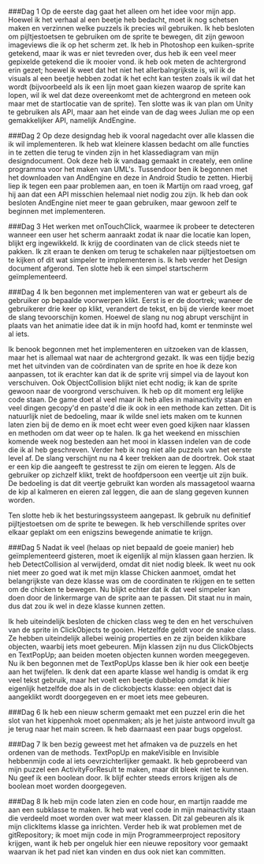###Dag 1 
Op de eerste dag gaat het alleen om het idee voor mijn app. Hoewel ik het verhaal al een beetje heb bedacht, moet ik nog schetsen maken en
verzinnen welke puzzels ik precies wil gebruiken. Ik heb besloten om pijltjestoetsen te gebruiken om de sprite te bewegen, dit zijn gewoon imageviews
die ik op het scherm zet. Ik heb in Photoshop een kuiken-sprite getekend, maar ik was er niet tevreden over, dus heb ik een veel meer gepixelde
getekend die ik mooier vond. ik heb ook meten de achtergrond erin gezet; hoewel ik weet dat het niet het allerbalngrijkste is, wil ik de visuals
al een beetje hebben zodat ik het echt kan testen zoals ik wil dat het wordt (bijvoorbeeld als ik een lijn moet gaan kiezen waarop de
sprite kan lopen, wil ik wel dat deze overeenkomt met de achtergrond en meteen ook maar met de startlocatie van de sprite). Ten slotte was ik van
plan om Unity te gebruiken als API, maar aan het einde van de dag wees Julian me op een gemakkelijker API, namelijk AndEngine. 

###Dag 2
Op deze designdag heb ik vooral nagedacht over alle klassen die ik wil implementeren. Ik heb wat kleinere klassen bedacht om alle functies in te 
zetten die terug te vinden zijn in het klassediagram van mijn designdocument. Ook deze heb ik vandaag gemaakt in creately, een online programma 
voor het maken van UML's. Tussendoor ben ik begonnen met het downloaden van AndEngine en deze in Android Studio te zetten. Hierbij liep ik tegen
een paar problemen aan, en toen ik Martijn om raad vroeg, gaf hij aan dat een API misschien helemaal niet nodig zou zijn. Ik heb dan ook besloten
AndEngine niet meer te gaan gebruiken, maar gewoon zelf te beginnen met implementeren. 

###Dag 3 
Het werken met onTouchClick, waarmee ik probeer te detecteren wanneer een user het scherm aanraakt zodat ik naar die locatie kan lopen, 
blijkt erg ingewikkeld. Ik krijg de coordinaten van de click steeds niet te pakken. Ik zit eraan te denken om terug te schakelen naar pijltjestoetsen 
om te kijken of dit wat simpeler te implementeren is. Ik heb verder het Design document afgerond. Ten slotte heb ik een simpel startscherm geïmplementeerd. 

###Dag 4
Ik ben begonnen met implementeren van wat er gebeurt als de gebruiker op bepaalde voorwerpen klikt. Eerst is er de doortrek; waneer de gebruikerer drie keer op klikt, verandert de tekst, en bij de vierde keer moet de slang tevoorschijn komen. Hoewel de slang nu nog abrupt verschijnt in plaats van het animatie idee dat ik in mijn hoofd had, komt er tenminste wel al iets. 

Ik benook begonnen met het implementeren en uitzoeken van de klassen, maar het is allemaal wat naar de achtergrond gezakt. Ik was een tijdje bezig met het uitvinden van de coördinaten van de sprite en hoe ik deze kon aanpassen, tot ik erachter kan dat ik de sprite vrij simpel via de layout kon verschuiven. Ook ObjectCollision blijkt niet echt nodig; ik kan de sprite gewoon naar de voorgrond verschuiven. Ik heb op dit moment erg lelijke code staan. De game doet al veel maar ik heb alles in mainactivity staan en veel dingen gecopy'd en paste'd die ik ook in een methode kan zetten. Dit is natuurlijk niet de bedoeling, maar ik wilde snel iets maken om te kunnen laten zien bij de demo en ik moet echt weer even goed kijken naar klassen en methoden om dat weer op te halen. Ik ga het weekend en misschien komende week nog besteden aan het mooi in klassen indelen van de code die ik al heb geschreven. Verder heb ik nog niet alle puzzels van het eerste level af. De slang verschijnt nu na 4 keer trekken aan de doortrek. Ook staat er een kip die aangeeft te gestresst te zijn om eieren te leggen. Als de gebruiker op zichzelf klikt, trekt de hoofdpersoon een veertje uit zijn buik. De bedoeling is dat dit veertje gebruikt kan worden als massagetool waarna de kip al kalmeren en eieren zal leggen, die aan de slang gegeven kunnen worden. 

Ten slotte heb ik het besturingssysteem aangepast. Ik gebruik nu definitief pijltjestoetsen om de sprite te bewegen. Ik heb verschillende sprites over elkaar geplakt om een enigszins bewegende animatie te krijgn. 

###Dag 5
Nadat ik veel (helaas op niet bepaald de goeie manier) heb geïmplementeerd gisteren, moet ik eigenlijk al mijn klassen gaan herzien. Ik heb DetectCollision al verwijderd, omdat dit niet nodig bleek. Ik weet nu ook niet meer zo goed wat ik met mijn klasse Chicken aanmoet, omdat het belangrijkste van deze klasse was om de coordinaten te rkijgen en te setten om de chicken te bewegen. Nu blijkt echter dat ik dat veel simpeler kan doen door de linkermarge van de sprite aan te passen. Dit staat nu in main, dus dat zou ik wel in deze klasse kunnen zetten. 

Ik heb uiteindelijk besloten de chicken class weg te den en het verschuiven van de sprite in ClickObjects te gooien. Hetzelfde geldt voor de snake class. Ze hebben uiteindelijk allebei weinig properties en ze zijn beiden klikbare objecten, waarbij iets moet gebeuren. Mijn klassen zijn nu dus ClickObjects en TextPopUp; aan beiden moeten objecten kunnen worden meegegeven. Nu ik ben begonnen met de TextPopUps klasse ben ik hier ook een beetje aan het twijfelen. Ik denk dat een aparte klasse wel handig is omdat ik erg veel tekst gebruik, maar het voelt een beetje dubbelop omdat ik hier eigenlijk hetzelfde doe als in de clickobjects klasse: een object dat is aangeklikt wordt doorgegeven en er moet iets mee gebeuren.

###Dag 6
Ik heb een nieuw scherm gemaakt met een puzzel erin die het slot van het kippenhok moet openmaken; als je het juiste antwoord invult ga je terug naar het main screen. Ik heb daarnaast een paar bugs opgelost. 

###Dag 7
Ik ben bezig geweest met het afmaken va de puzzels en het ordenen van de methods. TextPopUp en makeVisible en Invisible hebbenmijn code al iets oevrzichterlijker gemaakt. Ik heb geprobeerd van mijn puzzel een ActivityForResult te maken, maar dit bleek niet te kunnen. Nu geef ik een boolean door. Ik blijf echter steeds errors krijgen als de boolean moet worden doorgegeven. 

###Dag 8 
Ik heb mijn code laten zien en code hour, en martijn raadde me aan een subklasse te maken. Ik heb wat veel code in mijn mainactivity staan die verdeeld moet worden over wat meer klassen. Dit zal gebeuren als ik mijn clickItems klasse ga inrichten. Verder heb ik wat problemen met de gitRepository; ik moet mijn code in mijn Programmeerproject repository krijgen, want ik heb per ongeluk hier een nieuwe repository voor gemaakt waarvan ik het pad niet kan vinden en dus ook niet kan committen. 
